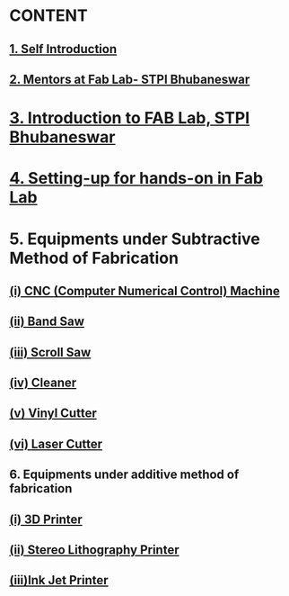 # **CONTENT**  

## [1. Self Introduction](selfintroduction.md)

## [2. Mentors at Fab Lab- STPI Bhubaneswar](mentors.md)


# [3. Introduction to FAB Lab, STPI Bhubaneswar](intro-to-fab-lab.md)

# [4. Setting-up for hands-on in Fab Lab](setting-up.md)

# 5. Equipments under Subtractive Method of Fabrication

## [(i) CNC (Computer Numerical Control) Machine](cnc.md)

## [(ii) Band Saw](band-saw.md)

## [(iii) Scroll Saw](scroll-saw.md)

## [(iv) Cleaner](cleaner.md)

## [(v) Vinyl Cutter](vinyl-cutter.md)

## [(vi) Laser Cutter](laser-cutter.md)

## 6. Equipments under additive method of fabrication

## [(i) 3D Printer](3d-printer.md)

## [(ii) Stereo Lithography Printer](stereolithographyprinter.md)

## [(iii)Ink Jet Printer](inkjetprinter.md)


 

















